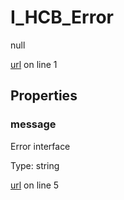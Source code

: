 # I_HCB_Error

null 

[url](https://github.com/devramsean0/hcb.js/blob/4ece4f3/src/api_schemas/error.ts#L1) on line 1  

## Properties
### message

Error interface 

Type: string  

[url](https://github.com/devramsean0/hcb.js/blob/4ece4f3/src/api_schemas/error.ts#L5) on line 5  
